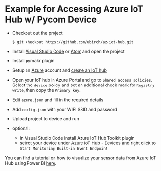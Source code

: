 # Example for Accessing Azure IoT Hub w/ Pycom Device

- Checkout out the project
  ```
  $ git checkout https://github.com/ubirch/az-iot-hub.git
  ```
- Install [Visual Studio Code](https://code.visualstudio.com/download) or [Atom](https://atom.io) and open the project
- Install pymakr plugin
- Setup an [Azure](https://portal.azure.com) account and [create an IoT hub](https://docs.microsoft.com/en-us/azure/iot-hub/iot-hub-create-through-portal)
- Open your IoT hub in Azure Portal and go to `Shared access policies`. 
Select the `device` policy and set an additional check mark for `Registry write`, then copy the `Primary key`.
- Edit `azure.json` and fill in the required details
- Add `config.json` with your WIFI SSID and password
- Upload project to device and run

- optional: 
    - in Visual Studio Code install Azure IoT Hub Toolkit plugin
    - select your device under Azure IoT Hub - Devices and right click to `Start Monitoring Built-in Event Endpoint`
    
You can find a tutorial on how to visualize your sensor data from Azure IoT Hub using Power BI [here](https://docs.microsoft.com/en-us/azure/iot-hub/iot-hub-live-data-visualization-in-power-bi).
